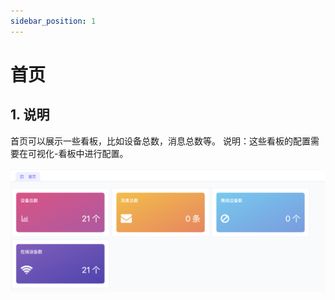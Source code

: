 ```yaml
---
sidebar_position: 1
---
```


# 首页

## 1. 说明
首页可以展示一些看板，比如设备总数，消息总数等。
说明：这些看板的配置需要在可视化-看板中进行配置。

![img.png](./images/home.jpeg)
